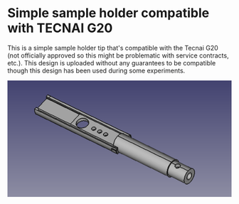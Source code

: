 # Simple sample holder compatible with TECNAI G20

This is a simple sample holder tip that's compatible with the Tecnai G20 (not
officially approved so this might be problematic with service contracts, etc.).
This design is uploaded without any guarantees to be compatible though this design
has been used during some experiments.

![](https://raw.githubusercontent.com/tspspi/freecadModel/master/Vacuum/Tecnai%20G20/Sampleholder/temholder2.png)
